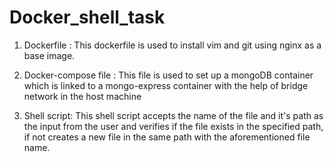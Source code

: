 # Docker_shell_task

1. Dockerfile : This dockerfile is used to install vim and git using nginx as a base image.

2. Docker-compose file : This file is used to set up a mongoDB container which is linked to a mongo-express container with the help of bridge network in the host machine

3. Shell script: This shell script accepts the name of the file and it's path as the input from the user and verifies if the file exists in the specified path, if not creates a new file in the same path with the aforementioned file name.
